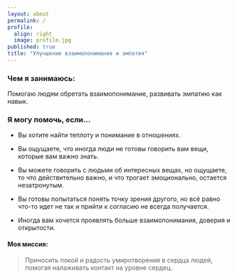 ```yaml
---
layout: about
permalink: /
profile:
  align: right
  image: profile.jpg
published: true
title: "Улучшение взаимопонимания и эмпатия"
---
```


### Чем я занимаюсь:
Помогаю людям обретать взаимопонимание,
развивать эмпатию как навык.

### Я могу помочь, если...
 * Вы хотите найти теплоту и понимание в отношениях.

 * Вы ощущаете, что иногда люди не готовы говорить вам вещи, которые вам важно знать.

 * Вы можете говорить с людьми об интересных вещах, но ощущаете, то что действительно важно, и что трогает эмоционально, остается незатронутым.

 * Вы готовы попытаться понять точку зрения другого, но всё равно что-то идет не так и прийти к согласию не всегда получается.

 * Иногда вам хочется проявлять больше взаимопонимания, доверия и открытости.

#### Моя миссия:  
> Приносить покой и радость умиротворения в сердца людей, помогая налаживать контакт на уровне сердец.
